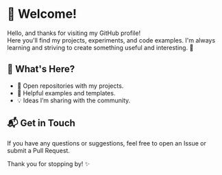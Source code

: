 # 👋 Welcome!

Hello, and thanks for visiting my GitHub profile!  
Here you'll find my projects, experiments, and code examples. I'm always learning and striving to create something useful and interesting. 🚀

## 🌟 What's Here?

- 🔧 Open repositories with my projects.
- 📂 Helpful examples and templates.
- 💡 Ideas I’m sharing with the community.

## 📬 Get in Touch

If you have any questions or suggestions, feel free to open an Issue or submit a Pull Request.

Thank you for stopping by! ✨
